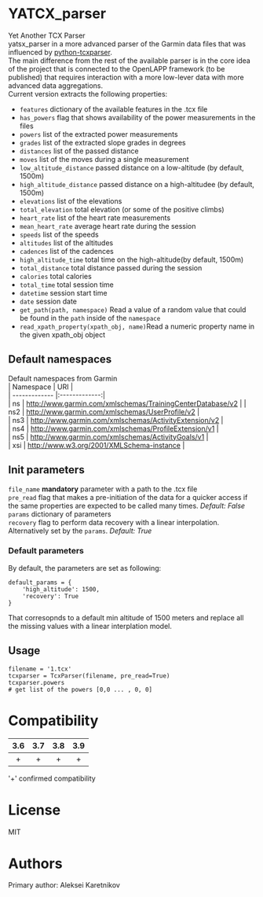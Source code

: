 # YATCX_parser
Yet Another TCX Parser  
yatsx_parser in a more advanced parser of the Garmin data files that was influenced by [python-tcxparser](https://github.com/vkurup/python-tcxparser/).  
The main difference from the rest of the available parser is in the core idea of the project that is connected to the OpenLAPP framework (to be published) that requires interaction with a more low-lever data with more advanced data aggregations.  
Current version extracts the following properties:  
- ```features``` dictionary of the available features in the .tcx file  
- ```has_powers``` flag that shows availability of the power measurements in the files  
- ```powers``` list of the extracted power measurements  
- ```grades``` list of the extracted slope grades in degrees  
- ```distances``` list of the passed distance  
- ```moves``` list of the moves during a single measurement  
- ```low_altitude_distance``` passed distance on a low-altitude (by default, 1500m)  
- ```high_altitude_distance``` passed distance on a high-altitudee (by default, 1500m)  
- ```elevations``` list of the elevations  
- ```total_elevation``` total elevation (or some of the positive climbs)  
- ```heart_rate```  list of the heart rate measurements  
- ```mean_heart_rate``` average heart rate during the session  
- ```speeds```  list of the speeds  
- ```altitudes``` list of the altitudes  
- ```cadences``` list of the cadences
- ```high_altitude_time``` total time on the high-altitude(by default, 1500m)  
- ```total_distance``` total distance passed during the session  
- ```calories``` total calories  
- ```total_time``` total session time  
- ```datetime``` session start time  
- ```date``` session date
- ```get_path(path, namespace)``` Read a value of a random value that could be found in the ```path``` inside of the ```namespace```  
- ```read_xpath_property(xpath_obj, name)```Read a numeric property name in the given xpath_obj object  
  
## Default namespaces  
Default namespaces from Garmin  
| Namespace | URI |  
| ------------- |:-------------:|  
| ns | http://www.garmin.com/xmlschemas/TrainingCenterDatabase/v2 |
| ns2 | http://www.garmin.com/xmlschemas/UserProfile/v2 |  
| ns3 | http://www.garmin.com/xmlschemas/ActivityExtension/v2 |  
| ns4 | http://www.garmin.com/xmlschemas/ProfileExtension/v1 |  
| ns5 | http://www.garmin.com/xmlschemas/ActivityGoals/v1 |   
| xsi | http://www.w3.org/2001/XMLSchema-instance |  
  

## Init parameters  
```file_name``` **mandatory** parameter with a path to the .tcx file  
```pre_read``` flag that makes a pre-initiation of the data for a quicker access if the same properties are expected to be called many times. *Default: False*  
```params``` dictionary of parameters  
```recovery``` flag to perform data recovery with a linear interpolation. Alternatively set by the ```params```. *Default: True*  
### Default parameters  
By default, the parameters are set as following:  
  
``` 
default_params = {  
    'high_altitude': 1500,  
    'recovery': True  
}
```
That corresopnds to a default min altitude of 1500 meters and replace all the missing values with a linear interplation model.  
   
## Usage  
```
filename = '1.tcx'
tcxparser = TcxParser(filename, pre_read=True)
tcxparser.powers  
# get list of the powers [0,0 ... , 0, 0]  
```

# Compatibility  
| 3.6 | 3.7 | 3.8 | 3.9 |  
|:--------:|:--------:|:--------:|:--------:|  
| + | + | + | + |  
  
'+' confirmed compatibility  

# License  
MIT  
# Authors  
Primary author: Aleksei Karetnikov  
